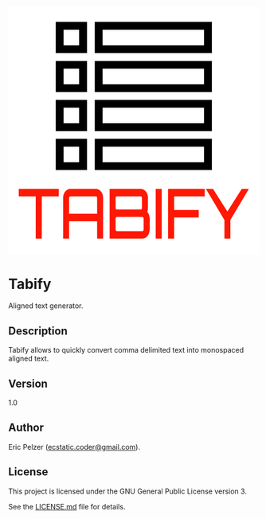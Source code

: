 ![](https://github.com/senselogic/TABIFY/blob/master/LOGO/tabify.png)

# Tabify

Aligned text generator.

## Description

Tabify allows to quickly convert comma delimited text into monospaced aligned text.

## Version

1.0

## Author

Eric Pelzer (ecstatic.coder@gmail.com).

## License

This project is licensed under the GNU General Public License version 3.

See the [LICENSE.md](LICENSE.md) file for details.
